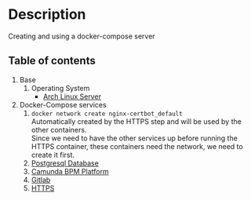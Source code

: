 # Description

Creating and using a docker-compose server

## Table of contents

1. Base
    1. Operating System
        - [Arch Linux Server](base/operating-system/linux-arch/README.md)
1. Docker-Compose services
    1. `docker network create nginx-certbot_default`  
       Automatically created by the HTTPS step and will be used by the other containers.  
       Since we need to have the other services up before running the HTTPS container, these containers need the
       network, we need to create it first.
    1. [Postgresql Database](docker-container/db-postgresql/README.md)
    1. [Camunda BPM Platform](docker-container/camunda-bpm-platform/README.md)
    1. [Gitlab](docker-container/gitlab/README.md)
    1. [HTTPS](docker-container/https/README.md)
